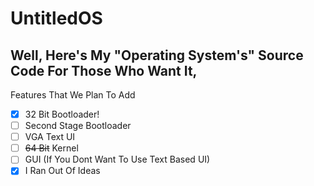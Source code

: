 # UntitledOS
## Well, Here's My "Operating System's" Source Code For Those Who Want It,

Features That We Plan To Add
- [x] 32 Bit Bootloader!
- [ ] Second Stage Bootloader
- [ ] VGA Text UI
- [ ] ~~64 Bit~~ Kernel
- [ ] GUI (If You Dont Want To Use Text Based UI)
- [x] I Ran Out Of Ideas

